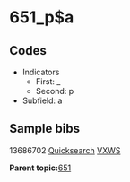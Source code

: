 # 651\_p$a

## Codes

-   Indicators
    -   First: \_
    -   Second: p
-   Subfield: a

## Sample bibs

13686702 [Quicksearch](https://search.library.yale.edu/catalog/13686702) [VXWS](http://prodorbis.library.yale.edu:7014/vxws/GetHoldingsService?bibId=13686702)

**Parent topic:**[651](../../tags/651/651.md)

